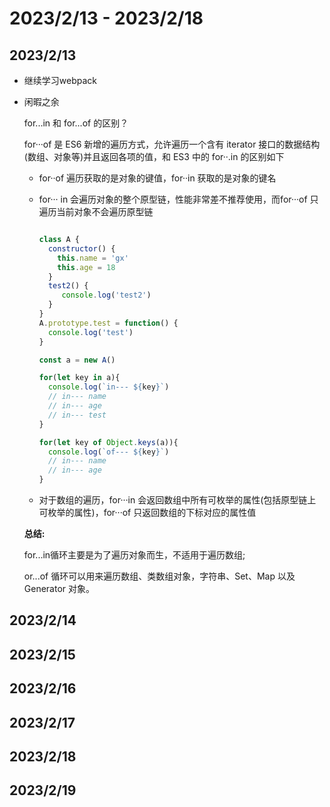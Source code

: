 # 2023/2/13 - 2023/2/18

## 2023/2/13
- 继续学习webpack

- 闲暇之余

  for...in 和 for...of 的区别？

  for···of 是 ES6 新增的遍历方式，允许遍历一个含有 iterator 接口的数据结构 (数组、对象等)并且返回各项的值，和 ES3 中的 for··.in 的区别如下

  - for··of 遍历获取的是对象的键值，for··in 获取的是对象的键名

  - for··· in 会遍历对象的整个原型链，性能非常差不推荐使用，而for···of 只遍历当前对象不会遍历原型链

    ```js
    
    class A {
      constructor() {
        this.name = 'gx'
        this.age = 18
      }
      test2() {
         console.log('test2')
      }
    }
    A.prototype.test = function() {
      console.log('test')
    }
    
    const a = new A()
    
    for(let key in a){
      console.log(`in--- ${key}`)
      // in--- name
      // in--- age
      // in--- test
    }
    
    for(let key of Object.keys(a)){
      console.log(`of--- ${key}`)
      // in--- name
      // in--- age
    }
    ```
  
    
  
  - 对于数组的遍历，for···in 会返回数组中所有可枚举的属性(包括原型链上可枚举的属性)，for···of 只返回数组的下标对应的属性值
  
  **总结:**
  
  for...in循环主要是为了遍历对象而生，不适用于遍历数组;
  
  or...of 循环可以用来遍历数组、类数组对象，字符串、Set、Map 以及 Generator 对象。
## 2023/2/14

## 2023/2/15

## 2023/2/16

## 2023/2/17

## 2023/2/18

## 2023/2/19
